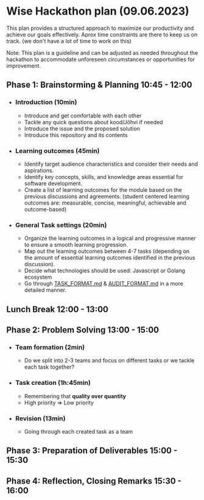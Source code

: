 # Wise Hackathon plan (09.06.2023)

This plan provides a structured approach to maximize our productivity and achieve our goals effectively. Aprox time constraints are there to keep us on track. (we don't have a lot of time to work on this)

Note: This plan is a guideline and can be adjusted as needed throughout the hackathon to accommodate unforeseen circumstances or opportunities for improvement.

## Phase 1: Brainstorming & Planning 10:45 - 12:00

- ### Introduction (10min)
    - Introduce and get comfortable with each other 
    - Tackle any quick questions about kood/Jõhvi if needed
    - Introduce the issue and the proposed solution
    - Introduce this repository and its contents

- ### Learning outcomes (45min)
    - Identify target audience characteristics and consider their needs and aspirations.
    - Identify key concepts, skills, and knowledge areas essential for software development.
    - Create a list of learning outcomes for the module based on the previous discussions and agreements. (student centered learning outcomes are: measurable, concise, meaningful, achievable and outcome-based)
- ### General Task settings (20min)
    - Organize the learning outcomes in a logical and progressive manner to ensure a smooth learning progression.
    - Map out the learning outcomes between 4-7 tasks (depending on the amount of essential learning outcomes identified in the previous discussion).
    - Decide what technologies should be used: Javascript or Golang ecosystem
    - Go through [TASK_FORMAT.md](/tasks/TASK_FORMAT.md) & [AUDIT_FORMAT.md](/tasks/AUDIT_FORMAT.md) in a more detailed manner.
  

## Lunch Break  12:00 - 13:00

## Phase 2: Problem Solving 13:00 - 15:00
- ### Team formation (2min)
    - Do we split into 2-3 teams and focus on different tasks or we tackle each task together?

- ### Task creation (1h:45min)
    - Remembering that **quality over quantity**
    - High priority => Low priority

- ### Revision (13min)
    - Going through each created task as a team

## Phase 3: Preparation of Deliverables 15:00 - 15:30

## Phase 4: Reflection, Closing Remarks 15:30 - 16:00